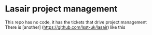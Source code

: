# Lasair project management
This repo has no code, it has the tickets that drive project management
There is [another] (https://github.com/lsst-uk/lasair) like this
